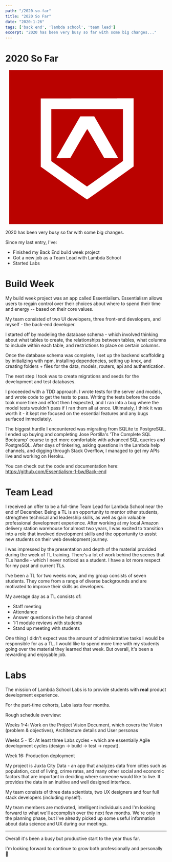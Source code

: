 ```yaml
---
path: "/2020-so-far"
title: "2020 So Far"
date: "2020-1-26"
tags: ['back end', 'lambda school', 'team lead']
excerpt: "2020 has been very busy so far with some big changes..."
---
```


# 2020 So Far

<div style='text-align: center'>

![lambda logo](../../assets/lambda_shield.png)
<br />
</div>

2020 has been very busy so far with some big changes.

Since my last entry, I've:
- Finished my Back End build week project
- Got a new job as a Team Lead with Lambda School
- Started Labs

# Build Week

My build week project was an app called Essentialism.  Essentialism allows users
to regain control over their choices about where to spend their time and energy
-- based on their core values.

My team consisted of two UI developers, three front-end developers, and myself -
the back-end developer.

I started off by modeling the database schema - which involved thinking about
what tables to create, the relationships between tables, what columns to include within each table, and restrictions to place on certain columns.

Once the database schema was complete, I set up the backend scaffolding by
initializing with npm, installing dependencies, setting up knex, and creating
folders + files for the data, models, routers, api and authentication.

The next step I took was to create migrations and seeds for the development and
test databases.

I proceeded with a TDD approach.  I wrote tests for the server and models, and
wrote code to get the tests to pass.  Writing the tests before the code took
more time and effort then I expected, and I ran into a bug where the model tests
wouldn't pass if I ran them all at once.  Ultimately, I think it was worth it -
it kept me focused on the essential features and any bugs surfaced immediately.

The biggest hurdle I encountered was migrating from SQLite to PostgreSQL.  I
ended up buying and completing Jose Portilla's 'The Complete SQL Bootcamp'
course to get more comfortable with advanced SQL queries and PostgreSQL.  After
days of tinkering, asking questions in the Lambda help channels, and digging
through Stack Overflow, I managed to get my APIs live and working on Heroku.

You can check out the code and documentation here:
https://github.com/Essentialism-1-bw/Back-end

# Team Lead

I received an offer to be a full-time Team Lead for Lambda School near the end
of December.  Being a TL is an opportunity to mentor other students, strengthen
technical and leadership skills, as well as gain valuable professional
development experience. After working at my
local Amazon delivery station warehouse for almost two years, I was excited to
transition into a role that involved development skills and the opportunity to
assist new students on their web development journey. 

I was impressed by the presentation and depth of the material provided during
the week of TL training.  There's a lot of work behind the scenes that TLs
handle - which I never noticed as a student.  I have a lot more respect for my
past and current TLs.

I've been a TL for two weeks now, and my group consists of seven students.  They
come from a range of diverse backgrounds and are motivated to improve their
skills as developers.

My average day as a TL consists of:
- Staff meeting
- Attendance
- Answer questions in the help channel
- 1:1 module reviews with students
- Stand up meeting with students

One thing I didn't expect was the amount of administrative tasks I would be
responsible for as a TL.  I would like to spend more time with my students going
over the material they learned that week.  But overall, it's been a rewarding
and enjoyable job.

# Labs

The mission of Lambda School Labs is to provide students with **real** product
development experience. 

For the part-time cohorts, Labs lasts four months.

Rough schedule overview:

Weeks 1-4: Work on the Project Vision Document, which covers the Vision
(problem & objectives), Architecture details and User personas

Weeks 5 - 15: At least three Labs cycles - which are essentially Agile
development cycles (design -> build -> test -> repeat).

Week 16: Production deployment

My project is Juxta City Data - an app that analyzes data from cities such as
population, cost of living, crime rates, and many other social and economic
factors that are important in deciding where someone would like to live.  It
provides the data in an inuitive and well designed interface.

My team consists of three data scientists, two UX designers and four full stack
developers (including myself).

My team members are motivated, intelligent individuals and I'm looking forward
to what we'll accomplish over the next few months.  We're only
in the planning phase, but I've already picked up some useful information about data science and UX during our meetings.

---

Overall it's been a busy but productive start to the year thus far.

I'm looking forward to continue to grow both professionally and personally 👊








